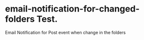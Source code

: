 # email-notification-for-changed-folders Test.
Email Notification for Post event when change in the folders